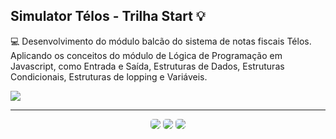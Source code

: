 ## Simulator Télos - Trilha Start 💡

💻 Desenvolvimento do módulo balcão do sistema de notas fiscais Télos. Aplicando os conceitos do módulo de Lógica de Programação em Javascript, como Entrada e Saída, Estruturas de Dados, Estruturas Condicionais, Estruturas de lopping e Variáveis.

<img src="https://github.com/hilanasilv/simulator-nf-telos/assets/130328903/dcbb517c-f7bc-4126-8378-e9689e0c1b6c">

---
<div align=center>
  <img src="https://img.shields.io/badge/JavaScript-F7DF1E?style=for-the-badge&logo=javascript&logoColor=black" style="border-radius:5px"/>
  <img src="https://img.shields.io/badge/HTML5-E34F26?style=for-the-badge&logo=html5&logoColor=white" style="border-radius:5px"/>
  <img src="https://img.shields.io/badge/CSS3-1572B6?style=for-the-badge&logo=css3&logoColor=white" style="border-radius:5px"/>
</div>
